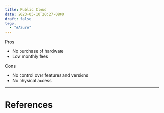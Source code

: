 ```yaml
---
title: Public Cloud
date: 2023-05-10T20:27-0800
draft: false
tags:
  - "#Azure"
---
```

Pros
- No purchase of hardware
- Low monthly fees

Cons
- No control over features and versions
- No physical access


---
# References
